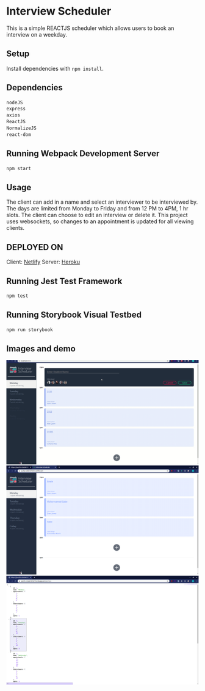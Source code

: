 # Interview Scheduler

This is a simple REACTJS scheduler which allows users to book an interview on a weekday.

## Setup

Install dependencies with `npm install`.

## Dependencies

```sh
nodeJS
express
axios
ReactJS
NormalizeJS
react-dom
```

## Running Webpack Development Server

```sh
npm start
```
## Usage

The client can add in a name and select an interviewer to be interviewed by. The days are limited from Monday to Friday and from 12 PM to 4PM, 1 hr slots.
The client can choose to edit an interview or delete it. This project uses websockets, so changes to an appointment is updated for all viewing clients.

## DEPLOYED ON

Client: [Netlify](https://quirky-colden-07651a.netlify.com)
Server: [Heroku](https://pacific-citadel-84567.herokuapp.com/api/days)

## Running Jest Test Framework

```sh
npm test
```

## Running Storybook Visual Testbed

```sh
npm run storybook
```

## Images and demo

![DEMO](https://github.com/Melonfruity/scheduler/blob/master/docs/demo.gif)
![LANDING](https://github.com/Melonfruity/scheduler/blob/master/docs/scheduler-basic.png)
![API](https://github.com/Melonfruity/scheduler/blob/master/docs/api-days.png)